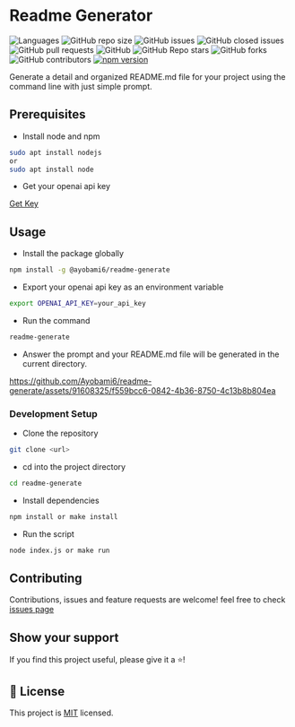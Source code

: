 # Readme Generator

![Languages](https://img.shields.io/github/languages/top/Ayobami6/readme-generate)
![GitHub repo size](https://img.shields.io/github/repo-size/Ayobami6/readme-generate)
![GitHub issues](https://img.shields.io/github/issues/Ayobami6/readme-generate)
![GitHub closed issues](https://img.shields.io/github/issues-closed/Ayobami6/readme-generate)
![GitHub pull requests](https://img.shields.io/github/issues-pr/Ayobami6/readme-generate)
![GitHub](https://img.shields.io/github/license/Ayobami6/readme-generate)
![GitHub Repo stars](https://img.shields.io/github/stars/Ayobami6/readme-generate?style=social)
![GitHub forks](https://img.shields.io/github/forks/Ayobami6/readme-generate?style=social)
![GitHub contributors](https://img.shields.io/github/contributors/Ayobami6/readme-generate)
[![npm version](https://badge.fury.io/js/@ayobami6%2Freadme-generate.svg)](https://badge.fury.io/js/@ayobami6%2Freadme-generate)

Generate a detail and organized README.md file for your project using the command line with just simple prompt.

## Prerequisites

- Install node and npm

```sh
sudo apt install nodejs
or
sudo apt install node
```

- Get your openai api key

[Get Key](https://platform.openai.com/account/api-keys)

## Usage

- Install the package globally

```sh
npm install -g @ayobami6/readme-generate
```

- Export your openai api key as an environment variable

```sh
export OPENAI_API_KEY=your_api_key
```

- Run the command

```sh
readme-generate
```

- Answer the prompt and your README.md file will be generated in the current directory.

https://github.com/Ayobami6/readme-generate/assets/91608325/f559bcc6-0842-4b36-8750-4c13b8b804ea

### Development Setup

- Clone the repository

```sh
git clone <url>
```

- cd into the project directory

```sh
cd readme-generate
```

- Install dependencies

```sh
npm install or make install
```

- Run the script

```sh
node index.js or make run
```

## Contributing

Contributions, issues and feature requests are welcome!
feel free to check [issues page]()

## Show your support

If you find this project useful, please give it a ⭐️!

<!-- LICENSE -->

## 📝 License <a name="license"></a>

This project is [MIT](./LICENSE) licensed.
